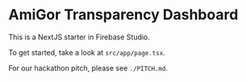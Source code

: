 # AmiGor Transparency Dashboard

This is a NextJS starter in Firebase Studio.

To get started, take a look at `src/app/page.tsx`.

For our hackathon pitch, please see `./PITCH.md`.
